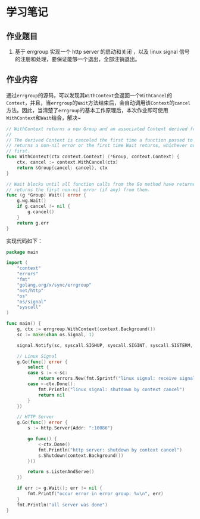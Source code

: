 # 学习笔记

## 作业题目

1. 基于 errgroup 实现一个 http server 的启动和关闭 ，以及 linux signal 信号的注册和处理，要保证能够一个退出，全部注销退出。

## 作业内容

通过`errgroup`的源码，可以发现其`WithContext`会返回一个`WithCancel`的`Context`，并且，当`errgroup`的`Wait`方法结束后，会自动调用该`Context`的`cancel`方法。因此，当清楚了`errgroup`的基本工作原理后，本次作业即可使用`WithContext`和`Wait`结合，解决~

```go
// WithContext returns a new Group and an associated Context derived from ctx.
//
// The derived Context is canceled the first time a function passed to Go
// returns a non-nil error or the first time Wait returns, whichever occurs
// first.
func WithContext(ctx context.Context) (*Group, context.Context) {
	ctx, cancel := context.WithCancel(ctx)
	return &Group{cancel: cancel}, ctx
}

// Wait blocks until all function calls from the Go method have returned, then
// returns the first non-nil error (if any) from them.
func (g *Group) Wait() error {
	g.wg.Wait()
	if g.cancel != nil {
		g.cancel()
	}
	return g.err
}
```

实现代码如下：

```go
package main

import (
	"context"
	"errors"
	"fmt"
	"golang.org/x/sync/errgroup"
	"net/http"
	"os"
	"os/signal"
	"syscall"
)

func main() {
	g, ctx := errgroup.WithContext(context.Background())
	sc := make(chan os.Signal, 1)

	signal.Notify(sc, syscall.SIGHUP, syscall.SIGINT, syscall.SIGTERM, syscall.SIGQUIT)

	// Linux Signal
	g.Go(func() error {
		select {
		case s := <-sc:
			return errors.New(fmt.Sprintf("linux signal: receive signal [%s]", s.String()))
		case <-ctx.Done():
			fmt.Println("linux signal: shutdown by context cancel")
			return nil
		}
	})

	// HTTP Server
	g.Go(func() error {
		s := http.Server{Addr: ":10086"}

		go func() {
			<-ctx.Done()
			fmt.Println("http server: shutdown by context cancel")
			s.Shutdown(context.Background())
		}()

		return s.ListenAndServe()
	})

	if err := g.Wait(); err != nil {
		fmt.Printf("occur error in error group: %v\n", err)
	}
	fmt.Println("all server was done")
}
```

